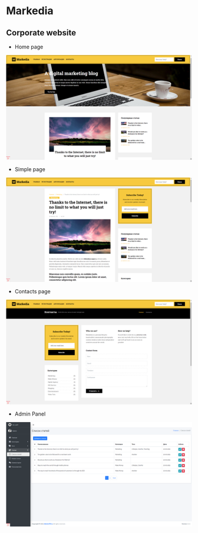 # Markedia
## Corporate website

- Home page

![Home](https://github.com/grantdesign/Markedia/blob/main/assets/index.png?raw=true)

- Simple page

![Simple](https://github.com/grantdesign/Markedia/blob/main/assets/simple.png?raw=true)

- Contacts page

![Contacts](https://github.com/grantdesign/Markedia/blob/main/assets/contacts.png?raw=true)

- Admin Panel

![Admin](https://github.com/grantdesign/Markedia/blob/main/assets/admin.png?raw=true)